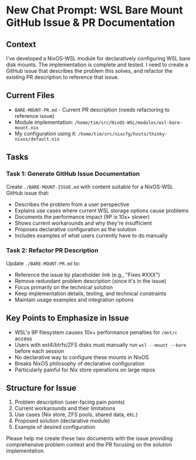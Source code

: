 # New Chat Prompt: WSL Bare Mount GitHub Issue & PR Documentation

## Context
I've developed a NixOS-WSL module for declaratively configuring WSL bare disk mounts. The implementation is complete and tested. I need to create a GitHub issue that describes the problem this solves, and refactor the existing PR description to reference that issue.

## Current Files
- `BARE-MOUNT-PR.md` - Current PR description (needs refactoring to reference issue)
- Module implementation: `/home/tim/src/NixOS-WSL/modules/wsl-bare-mount.nix`
- My configuration using it: `/home/tim/src/nixcfg/hosts/thinky-nixos/default.nix`

## Tasks

### Task 1: Generate GitHub Issue Documentation
Create `./BARE-MOUNT-ISSUE.md` with content suitable for a NixOS-WSL GitHub issue that:
- Describes the problem from a user perspective
- Explains use cases where current WSL storage options cause problems
- Documents the performance impact (9P is 10x+ slower)
- Shows current workarounds and why they're insufficient
- Proposes declarative configuration as the solution
- Includes examples of what users currently have to do manually

### Task 2: Refactor PR Description
Update `./BARE-MOUNT-PR.md` to:
- Reference the issue by placeholder link (e.g., "Fixes #XXX")
- Remove redundant problem description (since it's in the issue)
- Focus primarily on the technical solution
- Keep implementation details, testing, and technical constraints
- Maintain usage examples and integration options

## Key Points to Emphasize in Issue
- WSL's 9P filesystem causes 10x+ performance penalties for `/mnt/c` access
- Users with ext4/btrfs/ZFS disks must manually run `wsl --mount --bare` before each session
- No declarative way to configure these mounts in NixOS
- Breaks NixOS philosophy of declarative configuration
- Particularly painful for Nix store operations on large repos

## Structure for Issue
1. Problem description (user-facing pain points)
2. Current workarounds and their limitations
3. Use cases (Nix store, ZFS pools, shared data, etc.)
4. Proposed solution (declarative module)
5. Example of desired configuration

Please help me create these two documents with the issue providing comprehensive problem context and the PR focusing on the solution implementation.